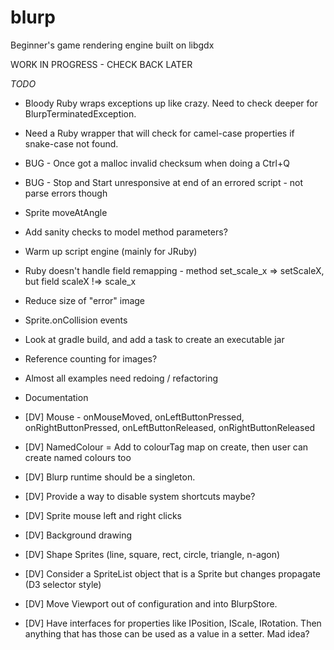 # blurp
Beginner's game rendering engine built on libgdx

WORK IN PROGRESS - CHECK BACK LATER

*TODO*
* Bloody Ruby wraps exceptions up like crazy. Need to check deeper for BlurpTerminatedException.
* Need a Ruby wrapper that will check for camel-case properties if snake-case not found.
* BUG - Once got a malloc invalid checksum when doing a Ctrl+Q
* BUG - Stop and Start unresponsive at end of an errored script - not parse errors though
* Sprite moveAtAngle
* Add sanity checks to model method parameters?
* Warm up script engine (mainly for JRuby)
* Ruby doesn't handle field remapping - method set_scale_x => setScaleX, but field scaleX !=> scale_x
* Reduce size of "error" image
* Sprite.onCollision events
* Look at gradle build, and add a task to create an executable jar
* Reference counting for images?
* Almost all examples need redoing / refactoring
* Documentation

* [DV] Mouse - onMouseMoved, onLeftButtonPressed, onRightButtonPressed, onLeftButtonReleased, onRightButtonReleased
* [DV] NamedColour = Add to colourTag map on create, then user can create named colours too
* [DV] Blurp runtime should be a singleton.
* [DV] Provide a way to disable system shortcuts maybe?
* [DV] Sprite mouse left and right clicks
* [DV] Background drawing
* [DV] Shape Sprites (line, square, rect, circle, triangle, n-agon)
* [DV] Consider a SpriteList object that is a Sprite but changes propagate (D3 selector style)
* [DV] Move Viewport out of configuration and into BlurpStore.
* [DV] Have interfaces for properties like IPosition, IScale, IRotation. Then anything that has those can be used as a value in a setter. Mad idea?


